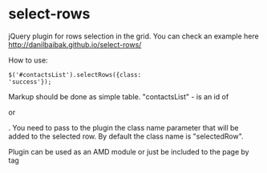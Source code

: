 select-rows
===========

jQuery plugin for rows selection in the grid. You can check an example here
http://danilbaibak.github.io/select-rows/

How to use:

<code><p>$('#contactsList').selectRows({class: 'success'});<p></code>

Markup should be done as simple table. "contactsList" - is an id of <code><p><table><p></code> or
<code><p><tbody><p></code>. You need to pass to the plugin
the class name parameter that will be added to the selected row. By default the class name is "selectedRow".

Plugin can be used as an AMD module or just be included to the page by tag <code><p><script><p></code>.
If you use it as AMD module, you'll have to pass jQuery as the dependency.

The plugin supports usage of Ctrl and Shift for rows selection.